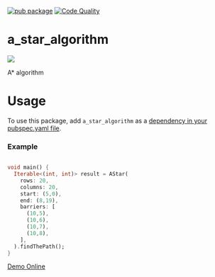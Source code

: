 [![pub package](https://img.shields.io/pub/v/a_star_algorithm.svg)](https://pub.dev/packages/a_star_algorithm)
[![Code Quality](https://github.com/RafaelBarbosatec/a_star/actions/workflows/unit.yml/badge.svg)](https://github.com/RafaelBarbosatec/a_star/actions/workflows/unit.yml)

# a_star_algorithm

![](https://github.com/RafaelBarbosatec/a_star/blob/main/img/example.jpg)

A* algorithm

# Usage
To use this package, add `a_star_algorithm` as a [dependency in your pubspec.yaml file](https://docs.flutter.dev/packages-and-plugins/using-packages).

### Example

``` dart

void main() {
  Iterable<(int, int)> result = AStar(
    rows: 20,
    columns: 20,
    start: (5,0),
    end: (8,19),
    barriers: [
      (10,5),
      (10,6),
      (10,7),
      (10,8),
    ],
  ).findThePath();
}
```

[Demo Online](https://rafaelbarbosatec.github.io/a_star/)
